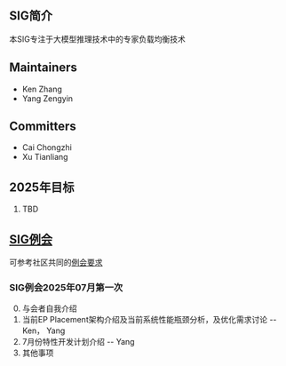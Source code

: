## SIG简介

本SIG专注于大模型推理技术中的专家负载均衡技术

## Maintainers

* Ken Zhang 
* Yang Zengyin 

## Committers

* Cai Chongzhi
* Xu Tianliang

## 2025年目标

1. TBD

## [SIG例会](meetings/sig-ep-placement/)

可参考社区共同的[例会要求](meetings/sig-meetings-requirement.md)

### SIG例会2025年07月第一次

0. 与会者自我介绍
1. 当前EP Placement架构介绍及当前系统性能瓶颈分析，及优化需求讨论 -- Ken， Yang
2. 7月份特性开发计划介绍 -- Yang
3. 其他事项